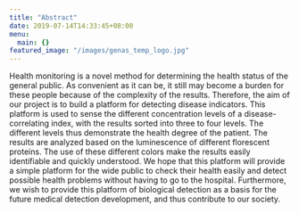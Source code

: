 ```yaml
---
title: "Abstract"
date: 2019-07-14T14:33:45+08:00
menu:
  main: {}
featured_image: "/images/genas_temp_logo.jpg"
---
```


Health monitoring is a novel method for determining the health status of the general public. As convenient as it can be, it still may become a burden for these people because of the complexity of the results. Therefore, the aim of our project is to build a platform for detecting disease indicators. This platform is used to sense the different concentration levels of a disease-correlating index, with the results sorted into three to four levels. The different levels thus demonstrate the health degree of the patient.
The results are analyzed based on the luminescence of different florescent proteins. The use of these different colors make the results easily identifiable and quickly understood. We hope that this platform will provide a simple platform for the wide public to check their health easily and detect possible health problems without having to go to the hospital. Furthermore, we wish to provide this platform of biological detection as a basis for the future medical detection development, and thus contribute to our society.